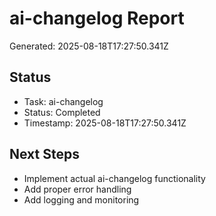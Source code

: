 # ai-changelog Report

Generated: 2025-08-18T17:27:50.341Z

## Status
- Task: ai-changelog
- Status: Completed
- Timestamp: 2025-08-18T17:27:50.341Z

## Next Steps
- Implement actual ai-changelog functionality
- Add proper error handling
- Add logging and monitoring
